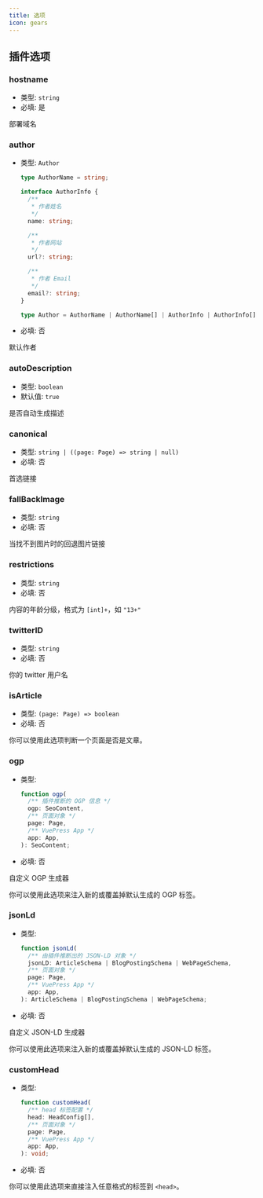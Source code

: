 ```yaml
---
title: 选项
icon: gears
---
```


## 插件选项

### hostname

- 类型: `string`
- 必填: 是

部署域名

### author

- 类型: `Author`

  ```ts
  type AuthorName = string;

  interface AuthorInfo {
    /**
     * 作者姓名
     */
    name: string;

    /**
     * 作者网站
     */
    url?: string;

    /**
     * 作者 Email
     */
    email?: string;
  }

  type Author = AuthorName | AuthorName[] | AuthorInfo | AuthorInfo[];
  ```

- 必填: 否

默认作者

### autoDescription

- 类型: `boolean`
- 默认值: `true`

是否自动生成描述

### canonical

- 类型: `string | ((page: Page) => string | null)`
- 必填: 否

首选链接

### fallBackImage

- 类型: `string`
- 必填: 否

当找不到图片时的回退图片链接

### restrictions

- 类型: `string`
- 必填: 否

内容的年龄分级，格式为 `[int]+`，如 `"13+"`

### twitterID

- 类型: `string`
- 必填: 否

你的 twitter 用户名

### isArticle

- 类型: `(page: Page) => boolean`
- 必填: 否

你可以使用此选项判断一个页面是否是文章。

### ogp

- 类型:

  ```ts
  function ogp(
    /** 插件推断的 OGP 信息 */
    ogp: SeoContent,
    /** 页面对象 */
    page: Page,
    /** VuePress App */
    app: App,
  ): SeoContent;
  ```

- 必填: 否

自定义 OGP 生成器

你可以使用此选项来注入新的或覆盖掉默认生成的 OGP 标签。

### jsonLd

- 类型:

  ```ts
  function jsonLd(
    /** 由插件推断出的 JSON-LD 对象 */
    jsonLD: ArticleSchema | BlogPostingSchema | WebPageSchema,
    /** 页面对象 */
    page: Page,
    /** VuePress App */
    app: App,
  ): ArticleSchema | BlogPostingSchema | WebPageSchema;
  ```

- 必填: 否

自定义 JSON-LD 生成器

你可以使用此选项来注入新的或覆盖掉默认生成的 JSON-LD 标签。

### customHead

- 类型:

  ```ts
  function customHead(
    /** head 标签配置 */
    head: HeadConfig[],
    /** 页面对象 */
    page: Page,
    /** VuePress App */
    app: App,
  ): void;
  ```

- 必填: 否

你可以使用此选项来直接注入任意格式的标签到 `<head>`。
